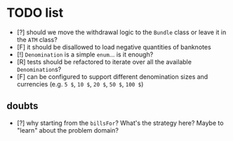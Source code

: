 # TODO list

* [?] should we move the withdrawal logic to the `Bundle` class or leave it in the `ATM` class?
* [F] it should be disallowed to load negative quantities of banknotes
* [!] `Denomination` is a simple `enum`... is it enough?
* [R] tests should be refactored to iterate over all the available `Denomination`s?
* [F] can be configured to support different denomination sizes and currencies (e.g. `5 $`, `10 $`, `20 $`, `50 $`, `100 $`)

## doubts

* [?] why starting from the `billsFor`? What's the strategy here? Maybe to "learn" about the problem domain?